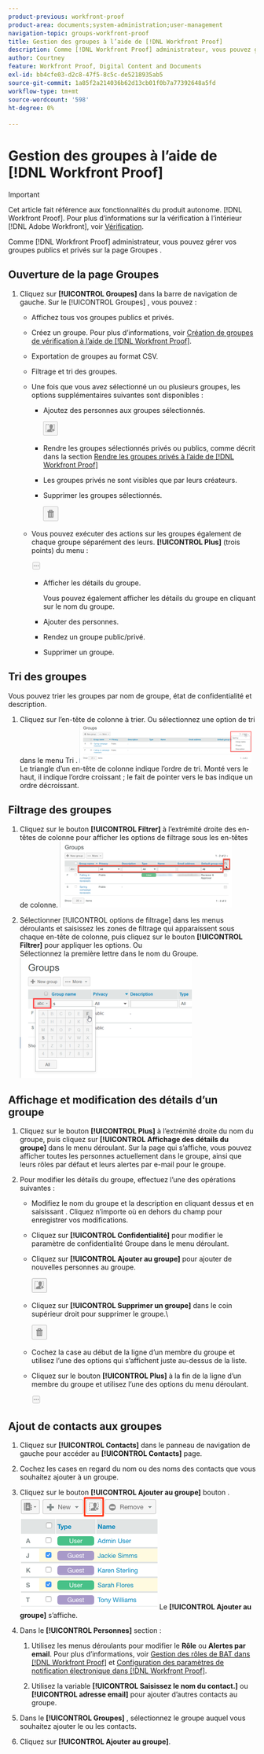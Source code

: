 ```yaml
---
product-previous: workfront-proof
product-area: documents;system-administration;user-management
navigation-topic: groups-workfront-proof
title: Gestion des groupes à l’aide de [!DNL Workfront Proof]
description: Comme [!DNL Workfront Proof] administrateur, vous pouvez gérer vos groupes publics et privés sur la page Groupes .
author: Courtney
feature: Workfront Proof, Digital Content and Documents
exl-id: bb4cfe03-d2c8-47f5-8c5c-de5218935ab5
source-git-commit: 1a85f2a214036b62d13cb01f0b7a77392648a5fd
workflow-type: tm+mt
source-wordcount: '598'
ht-degree: 0%

---
```


# Gestion des groupes à l’aide de [!DNL Workfront Proof]

>[!IMPORTANT]
>
>Cet article fait référence aux fonctionnalités du produit autonome. [!DNL Workfront Proof]. Pour plus d’informations sur la vérification à l’intérieur [!DNL Adobe Workfront], voir [Vérification](../../../review-and-approve-work/proofing/proofing.md).

Comme [!DNL Workfront Proof] administrateur, vous pouvez gérer vos groupes publics et privés sur la page Groupes .

## Ouverture de la page Groupes

1. Cliquez sur **[!UICONTROL Groupes]** dans la barre de navigation de gauche.
Sur le [!UICONTROL Groupes] , vous pouvez :

   * Affichez tous vos groupes publics et privés.
   * Créez un groupe. Pour plus d’informations, voir [Création de groupes de vérification à l’aide de [!DNL Workfront Proof]](../../../workfront-proof/wp-mnguserscontacts/groups/create-proofing-groups.md).
   * Exportation de groupes au format CSV.
   * Filtrage et tri des groupes.
   * Une fois que vous avez sélectionné un ou plusieurs groupes, les options supplémentaires suivantes sont disponibles :

      * Ajoutez des personnes aux groupes sélectionnés.

         ![Groups_page-add_people_btn.png](assets/groups-page-add-people-btn-30x29.png)

      * Rendre les groupes sélectionnés privés ou publics, comme décrit dans la section [Rendre les groupes privés à l’aide de [!DNL Workfront Proof]](../../../workfront-proof/wp-mnguserscontacts/groups/make-groups-private.md)
      * Les groupes privés ne sont visibles que par leurs créateurs.
      * Supprimer les groupes sélectionnés.

         ![](assets/trash-button.png)
   * Vous pouvez exécuter des actions sur les groupes également de chaque groupe séparément des leurs. **[!UICONTROL Plus]** (trois points) du menu :

      ![](assets/more-button-small.png)

      * Afficher les détails du groupe.

         Vous pouvez également afficher les détails du groupe en cliquant sur le nom du groupe.
      * Ajouter des personnes.
      * Rendez un groupe public/privé.
      * Supprimer un groupe.


## Tri des groupes

Vous pouvez trier les groupes par nom de groupe, état de confidentialité et description.

1. Cliquez sur l’en-tête de colonne à trier.
Ou sélectionnez une option de tri dans le menu Tri .
   ![Groups_page-Sort_menu.png](assets/groups-page-sort-menu-350x80.png)
Le triangle d’un en-tête de colonne indique l’ordre de tri. Monté vers le haut, il indique l’ordre croissant ; le fait de pointer vers le bas indique un ordre décroissant.

## Filtrage des groupes

1. Cliquez sur le bouton **[!UICONTROL Filtrer]** à l’extrémité droite des en-têtes de colonne pour afficher les options de filtrage sous les en-têtes de colonne.
   ![Group_page-Filter_icon_and_options.png](assets/group-page-filter-icon-and-options-350x134.png)

1. Sélectionner [!UICONTROL options de filtrage] dans les menus déroulants et saisissez les zones de filtrage qui apparaissent sous chaque en-tête de colonne, puis cliquez sur le bouton **[!UICONTROL Filtrer]** pour appliquer les options.
Ou\
   Sélectionnez la première lettre dans le nom du Groupe.
   ![Groups_page-filtering_by_letter.png](assets/groups-page-filtering-by-letter-350x245.png)

## Affichage et modification des détails d’un groupe

1. Cliquez sur le bouton **[!UICONTROL Plus]** à l’extrémité droite du nom du groupe, puis cliquez sur **[!UICONTROL Affichage des détails du groupe]** dans le menu déroulant.
Sur la page qui s’affiche, vous pouvez afficher toutes les personnes actuellement dans le groupe, ainsi que leurs rôles par défaut et leurs alertes par e-mail pour le groupe.

1. Pour modifier les détails du groupe, effectuez l’une des opérations suivantes :

   * Modifiez le nom du groupe et la description en cliquant dessus et en saisissant . Cliquez n’importe où en dehors du champ pour enregistrer vos modifications.
   * Cliquez sur **[!UICONTROL Confidentialité]** pour modifier le paramètre de confidentialité Groupe dans le menu déroulant.
   * Cliquez sur **[!UICONTROL Ajouter au groupe]** pour ajouter de nouvelles personnes au groupe.

      ![Add_to_Group_btn.png](assets/add-to-group-btn.png)

   * Cliquez sur **[!UICONTROL Supprimer un groupe]** dans le coin supérieur droit pour supprimer le groupe.\

      ![Trash_button.png](assets/trash-button.png)

   * Cochez la case au début de la ligne d’un membre du groupe et utilisez l’une des options qui s’affichent juste au-dessus de la liste.
   * Cliquez sur le bouton **[!UICONTROL Plus]** à la fin de la ligne d’un membre du groupe et utilisez l’une des options du menu déroulant.

      ![More_button_small.png](assets/more-button-small.png)

## Ajout de contacts aux groupes

1. Cliquez sur **[!UICONTROL Contacts]** dans le panneau de navigation de gauche pour accéder au **[!UICONTROL Contacts]** page.

1. Cochez les cases en regard du nom ou des noms des contacts que vous souhaitez ajouter à un groupe.
1. Cliquez sur le bouton **[!UICONTROL Ajouter au groupe]** bouton .
   ![](assets/screenshot-2018-04-06-15-27-17.png)
Le **[!UICONTROL Ajouter au groupe]** s’affiche.

1. Dans le **[!UICONTROL Personnes]** section :

   1. Utilisez les menus déroulants pour modifier le **Rôle** ou **Alertes par email**. Pour plus d’informations, voir [Gestion des rôles de BAT dans [!DNL Workfront Proof]](../../../workfront-proof/wp-work-proofsfiles/share-proofs-and-files/manage-proof-roles.md) et  [Configuration des paramètres de notification électronique dans [!DNL Workfront Proof]](../../../workfront-proof/wp-emailsntfctns/email-alerts/config-email-notification-settings-wp.md).

   1. Utilisez la variable **[!UICONTROL Saisissez le nom du contact.]** ou **[!UICONTROL adresse email]** pour ajouter d’autres contacts au groupe.

1. Dans le **[!UICONTROL Groupes]** , sélectionnez le groupe auquel vous souhaitez ajouter le ou les contacts.
1. Cliquez sur **[!UICONTROL Ajouter au groupe]**.
